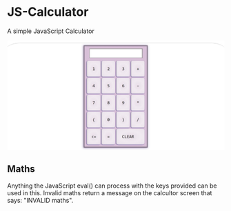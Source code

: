 # JS-Calculator
A simple JavaScript Calculator

![screenshot of the JS Calculator](https://github.com/nelliesnoodles/JS-Calculator/blob/main/JSCalculator.JPG)

## Maths
Anything the JavaScript eval() can process with the keys provided can be used in this.
Invalid maths return a message on the calcultor screen that says: "INVALID maths".


